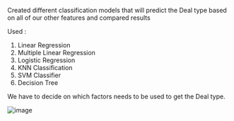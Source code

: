 Created different classification models that will predict the Deal type based on all of our other features and compared results

Used :

1) Linear Regression
2) Multiple Linear Regression
3) Logistic Regression
4) KNN Classification
5) SVM Classifier
6) Decision Tree

We have to decide on which factors needs to be used to get the Deal type.

![image](https://user-images.githubusercontent.com/46870323/188399406-0ef93bd2-f21b-4765-902f-45d1374aeceb.png)




